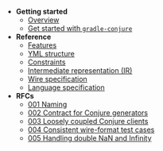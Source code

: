 
- **Getting started**
    - [Overview](./readme.md)
    - [Get started with `gradle-conjure`](docs/getting_started.md)
- **Reference**
    - [Features](docs/spec/features.md)
    - [YML structure](docs/spec/yml_structure.md)
    - [Constraints](docs/spec/constraints.md)
    - [Intermediate representation (IR)](docs/spec/intermediate_representation.md)
    - [Wire specification](docs/spec/wire.md)
    - [Language specification](docs/spec/dotod.md)
- **RFCs**
    - [001 Naming](docs/rfc/001-naming.md)
    - [002 Contract for Conjure generators](docs/rfc/002-contract-for-conjure-generators.md)
    - [003 Loosely coupled Conjure clients](docs/rfc/003-loosely-coupled-conjure-clients.md)
    - [004 Consistent wire-format test cases](docs/rfc/004-consistent-wire-format-test-cases.md)
    - [005 Handling double NaN and Infinity](docs/rfc/005-handling-double-nan-and-infinity.md)
